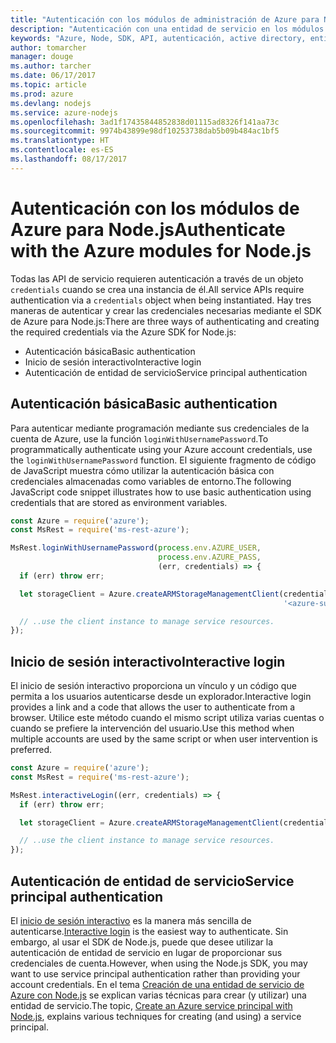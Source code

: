 ```yaml
---
title: "Autenticación con los módulos de administración de Azure para Node.js"
description: "Autenticación con una entidad de servicio en los módulos de administración de Azure para Node.js"
keywords: "Azure, Node, SDK, API, autenticación, active directory, entidad de servicio"
author: tomarcher
manager: douge
ms.author: tarcher
ms.date: 06/17/2017
ms.topic: article
ms.prod: azure
ms.devlang: nodejs
ms.service: azure-nodejs
ms.openlocfilehash: 3ad1f17435844852838d01115ad8326f141aa73c
ms.sourcegitcommit: 9974b43899e98df10253738dab5b09b484ac1bf5
ms.translationtype: HT
ms.contentlocale: es-ES
ms.lasthandoff: 08/17/2017
---
```

# <a name="authenticate-with-the-azure-modules-for-nodejs"></a><span data-ttu-id="88b86-104">Autenticación con los módulos de Azure para Node.js</span><span class="sxs-lookup"><span data-stu-id="88b86-104">Authenticate with the Azure modules for Node.js</span></span> 

<span data-ttu-id="88b86-105">Todas las API de servicio requieren autenticación a través de un objeto `credentials` cuando se crea una instancia de él.</span><span class="sxs-lookup"><span data-stu-id="88b86-105">All service APIs require authentication via a `credentials` object when being instantiated.</span></span> <span data-ttu-id="88b86-106">Hay tres maneras de autenticar y crear las credenciales necesarias mediante el SDK de Azure para Node.js:</span><span class="sxs-lookup"><span data-stu-id="88b86-106">There are three ways of authenticating and creating the required credentials via the Azure SDK for Node.js:</span></span> 

- <span data-ttu-id="88b86-107">Autenticación básica</span><span class="sxs-lookup"><span data-stu-id="88b86-107">Basic authentication</span></span>
- <span data-ttu-id="88b86-108">Inicio de sesión interactivo</span><span class="sxs-lookup"><span data-stu-id="88b86-108">Interactive login</span></span>
- <span data-ttu-id="88b86-109">Autenticación de entidad de servicio</span><span class="sxs-lookup"><span data-stu-id="88b86-109">Service principal authentication</span></span>

## <a name="basic-authentication"></a><span data-ttu-id="88b86-110">Autenticación básica</span><span class="sxs-lookup"><span data-stu-id="88b86-110">Basic authentication</span></span>

<span data-ttu-id="88b86-111">Para autenticar mediante programación mediante sus credenciales de la cuenta de Azure, use la función `loginWithUsernamePassword`.</span><span class="sxs-lookup"><span data-stu-id="88b86-111">To programmatically authenticate using your Azure account credentials, use the `loginWithUsernamePassword` function.</span></span> <span data-ttu-id="88b86-112">El siguiente fragmento de código de JavaScript muestra cómo utilizar la autenticación básica con credenciales almacenadas como variables de entorno.</span><span class="sxs-lookup"><span data-stu-id="88b86-112">The following JavaScript code snippet illustrates how to use basic authentication using credentials that are stored as environment variables.</span></span> 

```javascript
const Azure = require('azure');
const MsRest = require('ms-rest-azure');

MsRest.loginWithUsernamePassword(process.env.AZURE_USER, 
                                 process.env.AZURE_PASS, 
                                 (err, credentials) => {
  if (err) throw err;

  let storageClient = Azure.createARMStorageManagementClient(credentials, 
                                                             '<azure-subscription-id>');

  // ..use the client instance to manage service resources.
});
```

## <a name="interactive-login"></a><span data-ttu-id="88b86-113">Inicio de sesión interactivo</span><span class="sxs-lookup"><span data-stu-id="88b86-113">Interactive login</span></span>

<span data-ttu-id="88b86-114">El inicio de sesión interactivo proporciona un vínculo y un código que permita a los usuarios autenticarse desde un explorador.</span><span class="sxs-lookup"><span data-stu-id="88b86-114">Interactive login provides a link and a code that allows the user to authenticate from a browser.</span></span> <span data-ttu-id="88b86-115">Utilice este método cuando el mismo script utiliza varias cuentas o cuando se prefiere la intervención del usuario.</span><span class="sxs-lookup"><span data-stu-id="88b86-115">Use this method when multiple accounts are used by the same script or when user intervention is preferred.</span></span>

```javascript
const Azure = require('azure');
const MsRest = require('ms-rest-azure');

MsRest.interactiveLogin((err, credentials) => {
  if (err) throw err;

  let storageClient = Azure.createARMStorageManagementClient(credentials, '<azure-subscription-id>');

  // ..use the client instance to manage service resources.
});
```

## <a name="service-principal-authentication"></a><span data-ttu-id="88b86-116">Autenticación de entidad de servicio</span><span class="sxs-lookup"><span data-stu-id="88b86-116">Service principal authentication</span></span>

<span data-ttu-id="88b86-117">El [inicio de sesión interactivo](#interactive-login) es la manera más sencilla de autenticarse.</span><span class="sxs-lookup"><span data-stu-id="88b86-117">[Interactive login](#interactive-login) is the easiest way to authenticate.</span></span> <span data-ttu-id="88b86-118">Sin embargo, al usar el SDK de Node.js, puede que desee utilizar la autenticación de entidad de servicio en lugar de proporcionar sus credenciales de cuenta.</span><span class="sxs-lookup"><span data-stu-id="88b86-118">However, when using the Node.js SDK, you may want to use service principal authentication rather than providing your account credentials.</span></span> <span data-ttu-id="88b86-119">En el tema [Creación de una entidad de servicio de Azure con Node.js](./node-sdk-azure-authenticate-principal.md) se explican varias técnicas para crear (y utilizar) una entidad de servicio.</span><span class="sxs-lookup"><span data-stu-id="88b86-119">The topic, [Create an Azure service principal with Node.js](./node-sdk-azure-authenticate-principal.md), explains various techniques for creating (and using) a service principal.</span></span> 